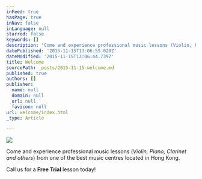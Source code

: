 ```yaml
---
inFeed: true
hasPage: true
inNav: false
inLanguage: null
starred: false
keywords: []
description: 'Come and experience professional music lessons (Violin, Piano, Clarinet and others) from one of the best music centres located in Hong Kong. Call us for a FREE TRIAL lesson today!'
datePublished: '2015-11-15T13:06:55.020Z'
dateModified: '2015-11-15T13:06:44.739Z'
title: Welcome
sourcePath: _posts/2015-11-15-welcome.md
published: true
authors: []
publisher:
  name: null
  domain: null
  url: null
  favicon: null
url: welcome/index.html
_type: Article

---
```

![](https://the-grid-user-content.s3-us-west-2.amazonaws.com/6fdeda68-d579-4450-9320-dc0a18053989.jpg)

Come and experience professional music lessons (_Violin, Piano, Clarinet and  others_) from one of the best music centres located in Hong Kong.

Call us for a **Free Trial** lesson today!
